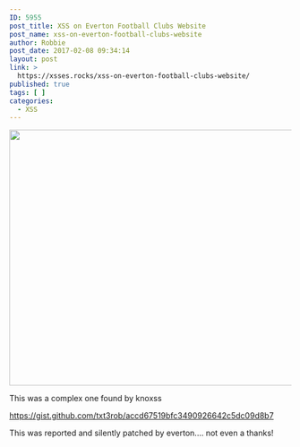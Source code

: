 ```yaml
---
ID: 5955
post_title: XSS on Everton Football Clubs Website
post_name: xss-on-everton-football-clubs-website
author: Robbie
post_date: 2017-02-08 09:34:14
layout: post
link: >
  https://xsses.rocks/xss-on-everton-football-clubs-website/
published: true
tags: [ ]
categories:
  - XSS
---
```

<img class="alignnone size-medium" src="https://pbs.twimg.com/media/C0MLO5KW8AAH4zC.jpg" width="834" height="457" />

This was a complex one found by knoxss

https://gist.github.com/txt3rob/accd67519bfc3490926642c5dc09d8b7

This was reported and silently patched by everton.... not even a thanks!